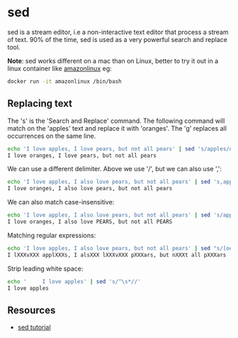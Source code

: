 # sed
sed is a stream editor, i.e a non-interactive text editor that process a stream of text. 90% of the time, sed is used 
as a very powerful search and replace tool.

**Note**:
sed works different on a mac than on Linux, better to try it out in a linux container like [amazonlinux](https://hub.docker.com/_/amazonlinux/) eg:

```bash
docker run -it amazonlinux /bin/bash
```

## Replacing text
The 's' is the 'Search and Replace' command. The following command will match on the 'apples' text and replace it 
with 'oranges'. The 'g' replaces all occurrences on the same line.

```bash
echo 'I love apples, I love pears, but not all pears' | sed 's/apples/oranges/g'
I love oranges, I love pears, but not all pears
```

We can use a different delimiter. Above we use '/', but we can also use ',':

```bash
echo 'I love apples, I also love pears, but not all pears' | sed 's,apples,oranges,g'
I love oranges, I also love pears, but not all pears
```

We can also match case-insensitive:

```bash
echo 'I love apples, I also love pears, but not all pears' | sed 's/apples/APPLES/g' | sed 's/pears/PEARS/g' | sed 's/apples/oranges/gI'
I love oranges, I also love PEARS, but not all PEARS
```

Matching regular expressions:

```bash
echo 'I love apples, I also love pears, but not all pears' | sed "s/[oe]/XXX/g"
I lXXXvXXX applXXXs, I alsXXX lXXXvXXX pXXXars, but nXXXt all pXXXars
```

Strip leading white space:

```bash
echo '     I love apples' | sed 's/^\s*//'
I love apples
```



## Resources
- [sed tutorial](https://wiki.debian.org/Tutorials/Sed)

